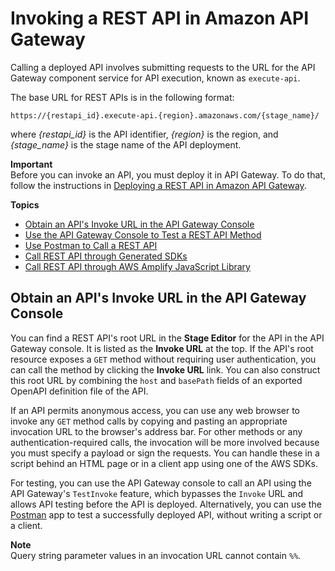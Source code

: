 # Invoking a REST API in Amazon API Gateway<a name="how-to-call-api"></a>

Calling a deployed API involves submitting requests to the URL for the API Gateway component service for API execution, known as `execute-api`\.

The base URL for REST APIs is in the following format: 

```
https://{restapi_id}.execute-api.{region}.amazonaws.com/{stage_name}/
```

where *\{restapi\_id\}* is the API identifier, *\{region\}* is the region, and *\{stage\_name\}* is the stage name of the API deployment\. 

**Important**  
Before you can invoke an API, you must deploy it in API Gateway\. To do that, follow the instructions in [Deploying a REST API in Amazon API Gateway](how-to-deploy-api.md)\. 

**Topics**
+ [Obtain an API's Invoke URL in the API Gateway Console](#apigateway-how-to-call-rest-api)
+ [Use the API Gateway Console to Test a REST API Method](how-to-test-method.md)
+ [Use Postman to Call a REST API](how-to-use-postman-to-call-api.md)
+ [Call REST API through Generated SDKs](how-to-call-api-using-generated-sdk.md)
+ [Call REST API through AWS Amplify JavaScript Library](how-to-call-api-using-aws-amplify-javascript-library.md)

## Obtain an API's Invoke URL in the API Gateway Console<a name="apigateway-how-to-call-rest-api"></a>

You can find a REST API's root URL in the **Stage Editor** for the API in the API Gateway console\. It is listed as the **Invoke URL** at the top\. If the API's root resource exposes a `GET` method without requiring user authentication, you can call the method by clicking the **Invoke URL** link\. You can also construct this root URL by combining the `host` and `basePath` fields of an exported OpenAPI definition file of the API\. 

If an API permits anonymous access, you can use any web browser to invoke any `GET` method calls by copying and pasting an appropriate invocation URL to the browser's address bar\. For other methods or any authentication\-required calls, the invocation will be more involved because you must specify a payload or sign the requests\. You can handle these in a script behind an HTML page or in a client app using one of the AWS SDKs\.

For testing, you can use the API Gateway console to call an API using the API Gateway's `TestInvoke` feature, which bypasses the `Invoke` URL and allows API testing before the API is deployed\. Alternatively, you can use the [Postman](http://www.getpostman.com/) app to test a successfully deployed API, without writing a script or a client\.

**Note**  
 Query string parameter values in an invocation URL cannot contain `%%`\. 